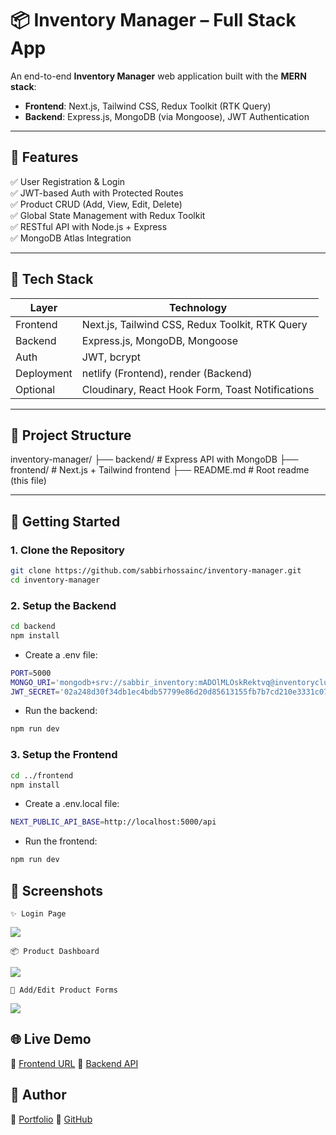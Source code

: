 # 📦 Inventory Manager – Full Stack App

An end-to-end **Inventory Manager** web application built with the **MERN stack**:

- **Frontend**: Next.js, Tailwind CSS, Redux Toolkit (RTK Query)
- **Backend**: Express.js, MongoDB (via Mongoose), JWT Authentication

---

## 🧩 Features

✅ User Registration & Login  
✅ JWT-based Auth with Protected Routes  
✅ Product CRUD (Add, View, Edit, Delete)  
✅ Global State Management with Redux Toolkit  
✅ RESTful API with Node.js + Express  
✅ MongoDB Atlas Integration

---

## 🔧 Tech Stack

| Layer      | Technology                                       |
| ---------- | ------------------------------------------------ |
| Frontend   | Next.js, Tailwind CSS, Redux Toolkit, RTK Query  |
| Backend    | Express.js, MongoDB, Mongoose                    |
| Auth       | JWT, bcrypt                                      |
| Deployment | netlify (Frontend), render (Backend)             |
| Optional   | Cloudinary, React Hook Form, Toast Notifications |

---

## 📂 Project Structure

inventory-manager/
├── backend/ # Express API with MongoDB
├── frontend/ # Next.js + Tailwind frontend
├── README.md # Root readme (this file)

---

## 🚀 Getting Started

### 1. Clone the Repository

```bash
git clone https://github.com/sabbirhossainc/inventory-manager.git
cd inventory-manager
```

### 2. Setup the Backend

```bash
cd backend
npm install
```

- Create a .env file:

```bash
PORT=5000
MONGO_URI='mongodb+srv://sabbir_inventory:mADOlMLOskRektvq@inventorycluster0.ppfk6vj.mongodb.net/?retryWrites=true&w=majority&appName=inventoryCluster0'
JWT_SECRET='02a248d30f34db1ec4bdb57799e86d20d85613155fb7b7cd210e3331c0701f850baa610ea8096cadb78ad6bb877cd3d300194dfaaef479a9a8108168e15aaa41'
```

- Run the backend:

```bash
npm run dev
```

### 3. Setup the Frontend

```bash
cd ../frontend
npm install
```

- Create a .env.local file:

```bash
NEXT_PUBLIC_API_BASE=http://localhost:5000/api
```

- Run the frontend:

```bash
npm run dev
```

## 📸 Screenshots

    ✨ Login Page

![](https://i.postimg.cc/02QNZjMV/login.png)

    📦 Product Dashboard

![](https://i.postimg.cc/QdKdGzq5/product.png)

    📝 Add/Edit Product Forms

![](https://i.postimg.cc/tg9wtZ7T/product-from.png)

## 🌐 Live Demo

🔗 [Frontend URL](https://inventory-manager.netlify.app)
🔗 [Backend API](https://inventory-manager-7tcn.onrender.com)

## 🙌 Author

🔗 [Portfolio](https://www.sabbirhossain.dev/)
🔗 [GitHub](https://github.com/sabbirhossainc)
